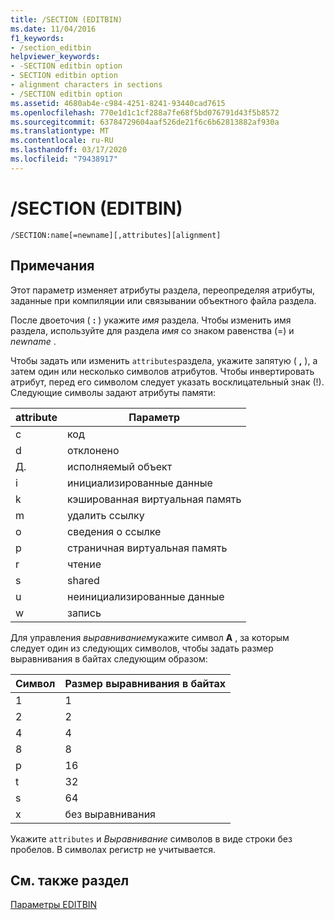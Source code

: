 ```yaml
---
title: /SECTION (EDITBIN)
ms.date: 11/04/2016
f1_keywords:
- /section_editbin
helpviewer_keywords:
- -SECTION editbin option
- SECTION editbin option
- alignment characters in sections
- /SECTION editbin option
ms.assetid: 4680ab4e-c984-4251-8241-93440cad7615
ms.openlocfilehash: 770e1d1c1cf288a7fe68f5bd076791d43f5b8572
ms.sourcegitcommit: 63784729604aaf526de21f6c6b62813882af930a
ms.translationtype: MT
ms.contentlocale: ru-RU
ms.lasthandoff: 03/17/2020
ms.locfileid: "79438917"
---
```

# <a name="section-editbin"></a>/SECTION (EDITBIN)

```
/SECTION:name[=newname][,attributes][alignment]
```

## <a name="remarks"></a>Примечания

Этот параметр изменяет атрибуты раздела, переопределяя атрибуты, заданные при компиляции или связывании объектного файла раздела.

После двоеточия ( **:** ) укажите *имя* раздела. Чтобы изменить имя раздела, используйте для раздела *имя* со знаком равенства (=) и *newname* .

Чтобы задать или изменить `attributes`раздела, укажите запятую ( **,** ), а затем один или несколько символов атрибутов. Чтобы инвертировать атрибут, перед его символом следует указать восклицательный знак (!). Следующие символы задают атрибуты памяти:

|attribute|Параметр|
|---------------|-------------|
|с|код|
|d|отклонено|
|Д.|исполняемый объект|
|i|инициализированные данные|
|k|кэшированная виртуальная память|
|m|удалить ссылку|
|o|сведения о ссылке|
|p|страничная виртуальная память|
|r|чтение|
|s|shared|
|u|неинициализированные данные|
|w|запись|

Для управления *выравниванием*укажите символ **A** , за которым следует один из следующих символов, чтобы задать размер выравнивания в байтах следующим образом:

|Символ|Размер выравнивания в байтах|
|---------------|-----------------------------|
|1|1|
|2|2|
|4|4|
|8|8|
|p|16|
|t|32|
|s|64|
|x|без выравнивания|

Укажите `attributes` и *Выравнивание* символов в виде строки без пробелов. В символах регистр не учитывается.

## <a name="see-also"></a>См. также раздел

[Параметры EDITBIN](editbin-options.md)
